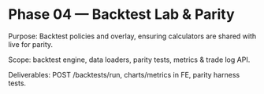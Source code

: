 # Phase 04 — Backtest Lab & Parity

Purpose: Backtest policies and overlay, ensuring calculators are shared with live for parity.

Scope: backtest engine, data loaders, parity tests, metrics & trade log API.

Deliverables: POST /backtests/run, charts/metrics in FE, parity harness tests.

